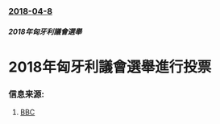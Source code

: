 ### [2018-04-8](/news/2018/04/8/index.md)

##### 2018年匈牙利議會選舉
# 2018年匈牙利議會選舉進行投票 




### 信息来源:

1. [BBC](http://www.bbc.co.uk/news/world-europe-43687870)
